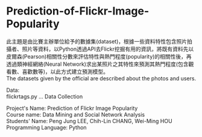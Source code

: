 # Prediction-of-Flickr-Image-Popularity
  
此主題是由比賽主辦單位給予的數據集(dataset)，根據一些資料特性包含照片拍攝者、照片等資料，以Python透過API去Flickr挖掘有用的資訊，將既有資料先以皮爾森(Pearson)相關性分數來評估特性與熱門程度(popularity)的相關性後，再透過類神經網絡(Neural Network)求出某照片之其特性來預測其熱門程度(包含觀看數、喜歡數等)，以此方式建立預測模型。  
The datasets given by the official are described about the photos and users. 

Data:  
   flickrtags.py ... Data Collection    
     
  
Project's Name: Prediction of Flickr Image Popularity  
Course name: Data Mining and Social Network Analysis  
Students' Name: Peng Jung LEE, Chih-Lin CHANG, Wei-Ming HOU 
Programming Language: Python
